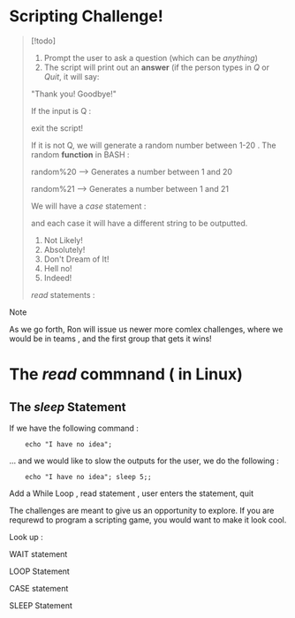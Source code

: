 



# Scripting Challenge!


>[!todo]
>
>1. Prompt the user to ask a question (which can be *anything*)
>2. The script will print out an **answer** (if the person types in *Q* or *Quit*, it will say:
>
>
>	"Thank you! Goodbye!"
>
>If the input is Q :
>
>	exit the script!
>
>If it is not Q, we will generate a random number between 1-20 . The random  **function** in BASH  : 
>
>	random%20  --> Generates a number between 1 and 20 
>
>	random%21 --> Generates a number between 1 and 21
>
>
>We will have a *case* statement :
>
>
>
>
>and each case it will have a different string to be outputted. 
>
>	1. Not Likely!
>	2. Absolutely!
>	3. Don't Dream of It!
>	4. Hell no!
>	5. Indeed!
>
>
>
>*read* statements : 
>
>
>
>



>[!note]
>As we go forth, Ron will issue us newer more comlex challenges, where we would be in teams , and the first group that gets it wins!






# The *read* commnand ( in Linux) 









## The *sleep* Statement 



If we have the following command : 


		echo "I have no idea"; 


... and we would like to slow the outputs for the user, we do the following : 



		echo "I have no idea"; sleep 5;; 




Add a While Loop , read statement , user enters the statement, quit



The challenges are meant to give us an opportunity to explore. If you are requrewd to program a scripting game, you would want to make it look cool. 


Look up : 



WAIT statement

LOOP Statement

CASE statement 

SLEEP Statement


